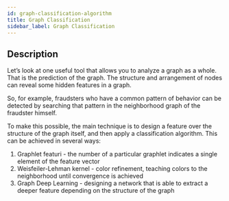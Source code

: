 ```yaml
---
id: graph-classification-algorithm
title: Graph Classification
sidebar_label: Graph Classification
---
```


## Description

Let’s look at one useful tool that allows you to analyze a graph as a whole. That is the prediction of the graph. The structure and arrangement of nodes can reveal some hidden features in a graph.

So, for example, fraudsters who have a common pattern of behavior can be detected by searching that pattern in the neighborhood graph of the fraudster himself.

To make this possible, the main technique is to design a feature over the structure of the graph itself, and then apply a classification algorithm. This can be achieved in several ways:
1. Graphlet featuri - the number of a particular graphlet indicates a single element of the feature vector
2. Weisfeiler-Lehman kernel - color refinement, teaching colors to the neighborhood until convergence is achieved
3. Graph Deep Learning - designing a network that is able to extract a deeper feature depending on the structure of the graph
